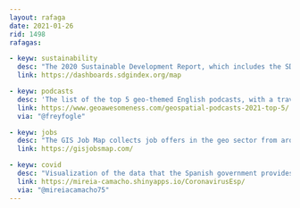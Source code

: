 ```yaml
---
layout: rafaga
date: 2021-01-26
rid: 1498
rafagas:

- keyw: sustainability
  desc: "The 2020 Sustainable Development Report, which includes the SDG Index and Boards, is an annual review of countries’ performance across the 17 targets and takes into account the effects of Covid-19"
  link: https://dashboards.sdgindex.org/map

- keyw: podcasts
  desc: 'The list of the top 5 geo-themed English podcasts, with a travel podcast now stopped as a bonus'
  link: https://www.geoawesomeness.com/geospatial-podcasts-2021-top-5/
  via: "@freyfogle"

- keyw: jobs
  desc: "The GIS Job Map collects job offers in the geo sector from around the world, based on Indeed data and those received directly"
  link: https://gisjobsmap.com/

- keyw: covid
  desc: "Visualization of the data that the Spanish government provides on the pandemic: contagions, hospitalizations, deaths, ICU admissions and also tests"
  link: https://mireia-camacho.shinyapps.io/CoronavirusEsp/
  via: "@mireiacamacho75"
---
```

